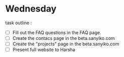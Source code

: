 # Wednesday

task outline :
- [ ] Fill out the FAQ questions in the FAQ page.
- [ ] Create the contacs page in the beta.sanyiko.com
- [ ] Create the "projects" page in the beta.sanyiko.com
- [ ] Present full website to Harsha